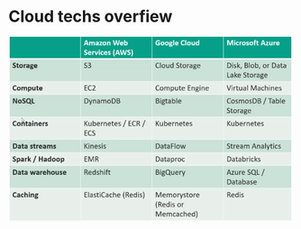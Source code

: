 # Cloud techs overfiew

<p align="center">
  <img alt="mock" width="500" src="images/cloud-techs-overview.png">
</p>